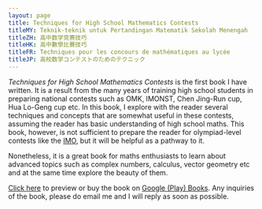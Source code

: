 ```yaml
---
layout: page
title: Techniques for High School Mathematics Contests
titleMY: Teknik-teknik untuk Pertandingan Matematik Sekolah Menengah
titleZH: 高中数学竞赛技巧
titleHK: 高中數學比賽技巧
titleFR: Techniques pour les concours de mathématiques au lycée
titleJP: 高校数学コンテストのためのテクニック
---
```


_Techniques for High School Mathematics Contests_ is the first book I have written. It is a result from the many years of training high school students in preparing national contests such as OMK, IMONST, Chen Jing-Run cup, Hua Lo-Geng cup etc. In this book, I explore with the reader several techniques and concepts that are somewhat useful in these contests, assuming the reader has basic understanding of high school maths. This book, however, is not sufficient to prepare the reader for olympiad-level contests like the [IMO](https://www.imo-official.org/), but it will be helpful as a pathway to it.

Nonetheless, it is a great book for maths enthusiasts to learn about advanced topics such as complex numbers, calculus, vector geometry etc and at the same time explore the beauty of them.

<a href="https://books.google.com.my/books/about?id=N-WuEAAAQBAJ" download>Click here</a> to preview or buy the book on <a href="https://play.google.com/store/books/details/Techniques_for_High_School_Mathematics_Contests?id=N-WuEAAAQBAJ&hl=en_US&gl=US">Google (Play) Books</a>. Any inquiries of the book, please do email me and I will reply as soon as possible.
